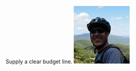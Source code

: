 Supply a clear budget line.
![test](https://github.com/Pythagoras51213/tronsr-template/blob/master/5128_1174414684829_648680_n.jpg)
